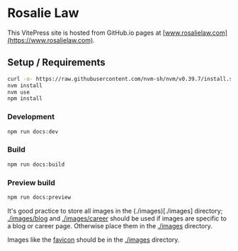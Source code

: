 # Rosalie Law

This VitePress site is hosted from GitHub.io pages at [www.rosalielaw.com](https://www.rosalielaw.com).

## Setup / Requirements

```bash
curl -o- https://raw.githubusercontent.com/nvm-sh/nvm/v0.39.7/install.sh | bash
nvm install
nvm use
npm install
```

### Development

```bash
npm run docs:dev
```

### Build

```bash
npm run docs:build
```

### Preview build

```bash
npm run docs:preview
```

It's good practice to store all images in the (./images)[./images] directory;
[./images/blog](./images/blog) and [./images/career](./images/career) should be used if images 
are specific to a blog or career page. Otherwise place them in the [./images](./images) directory.

Images like the [favicon](https://www.google.com/search?q=favicon+explained) should be in the [./images](./images)
directory.
